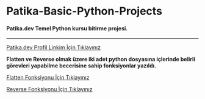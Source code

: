 # Patika-Basic-Python-Projects
#### Patika.dev Temel Python kursu bitirme projesi.
---
[Patika.dev Profil Linkim İçin Tıklayınız](https://app.patika.dev/umuturukk)  

**Flatten ve Reverse olmak üzere iki adet python dosyasına içlerinde belirli görevleri yapabilme becerisine sahip fonksiyonlar yazıldı.**

[Flatten Fonksiyonu İçin Tıklayınız](https://github.com/umuturukk/Patika-Basic-Python-Projects/blob/main/flatten.py)  

[Reverse Fonksiyonu İçin Tıklayınız](https://github.com/umuturukk/Patika-Basic-Python-Projects/blob/main/reverse.py)  
